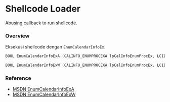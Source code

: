 # Shellcode Loader

Abusing callback to run shellcode.

### Overview

Eksekusi shellcode dengan `EnumCalendarInfoEx`.

```c++
BOOL EnumCalendarInfoExA (CALINFO_ENUMPROCEXA lpCalInfoEnumProcEx, LCID Locale, CALID Calendar, CALTYPE CalType);

BOOL EnumCalendarInfoExW (CALINFO_ENUMPROCEXA lpCalInfoEnumProcEx, LCID Locale, CALID Calendar, CALTYPE CalType);
```

### Reference 

- [MSDN EnumCalendarInfoExA](https://docs.microsoft.com/en-us/windows/win32/api/winnls/nf-winnls-enumcalendarinfoexa)
- [MSDN EnumCalendarInfoExW](https://docs.microsoft.com/en-us/windows/win32/api/winnls/nf-winnls-enumcalendarinfoexw)